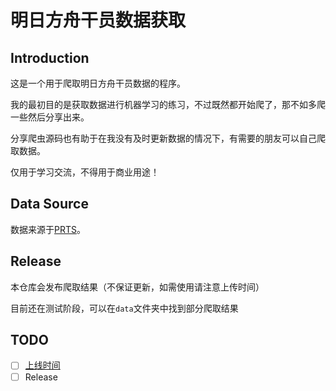 # 明日方舟干员数据获取

## Introduction

这是一个用于爬取明日方舟干员数据的程序。

我的最初目的是获取数据进行机器学习的练习，不过既然都开始爬了，那不如多爬一些然后分享出来。

分享爬虫源码也有助于在我没有及时更新数据的情况下，有需要的朋友可以自己爬取数据。

仅用于学习交流，不得用于商业用途！

## Data Source

数据来源于[PRTS](https://prts.wiki/)。

## Release

本仓库会发布爬取结果（不保证更新，如需使用请注意上传时间）

目前还在测试阶段，可以在`data`文件夹中找到部分爬取结果

## TODO

- [ ] [上线时间](https://prts.wiki/w/%E5%B9%B2%E5%91%98%E4%B8%8A%E7%BA%BF%E6%97%B6%E9%97%B4%E4%B8%80%E8%A7%88)
- [ ] Release
